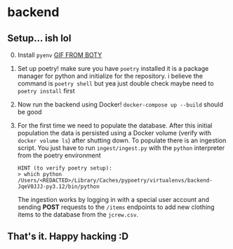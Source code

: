 # backend

## Setup... ish lol

0.  Install `pyenv` [GIF FROM BOTY](https://github.com/pyenv/pyenv/blob/master/install_local_python.gif)

1.  Set up poetry! make sure you have `poetry` installed it is a package manager for python and initialize for the repository. i believe the command is `poetry shell` but yea just double check maybe need to `poetry install` first

2.  Now run the backend using Docker! `docker-compose up --build` should be good

3.  For the first time we need to populate the database. After this initial population the data is persisted using a Docker volume (verify with `docker volume ls`) after shutting down. To populate there is an ingestion script. You just have to run `ingest/ingest.py` with the `python` interpreter from the poetry environment

        HINT (to verify poetry setup):
        > which python
        /Users/<REDACTED>/Library/Caches/pypoetry/virtualenvs/backend-JqeV0JJJ-py3.12/bin/python

    The ingestion works by logging in with a special user account and sending **POST** requests to the `/items` endpoints to add new clothing items to the database from the `jcrew.csv`.

## That's it. Happy hacking :D
